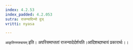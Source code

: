 ```yaml
---
index: 4.2.53
index_padded: 4.2.053
sutra: राजन्यादिभ्यो वुञ्
vritti: nyasa

---
```

`आकृतिगणश्चायम्` इति। अपरिसमाप्ततां राजन्यादेर्दर्शयति।आदिशब्दश्चायं प्रकारार्थः।।